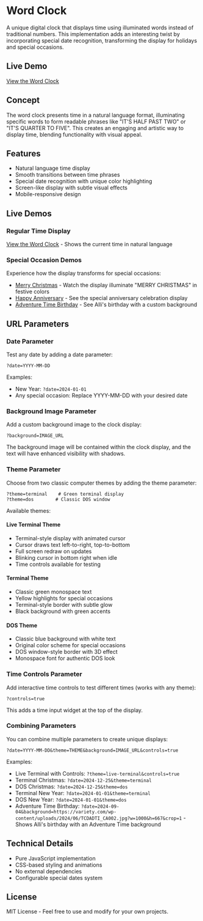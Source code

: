 # Word Clock

A unique digital clock that displays time using illuminated words instead of traditional numbers. This implementation adds an interesting twist by incorporating special date recognition, transforming the display for holidays and special occasions.

## Live Demo
[View the Word Clock](https://carledwards.github.io/wordclock/)

## Concept
The word clock presents time in a natural language format, illuminating specific words to form readable phrases like "IT'S HALF PAST TWO" or "IT'S QUARTER TO FIVE". This creates an engaging and artistic way to display time, blending functionality with visual appeal.

## Features
- Natural language time display
- Smooth transitions between time phrases
- Special date recognition with unique color highlighting
- Screen-like display with subtle visual effects
- Mobile-responsive design

## Live Demos

### Regular Time Display
[View the Word Clock](https://carledwards.github.io/wordclock/) - Shows the current time in natural language

### Special Occasion Demos
Experience how the display transforms for special occasions:

- [Merry Christmas](https://carledwards.github.io/wordclock/?date=2024-12-25) - Watch the display illuminate "MERRY CHRISTMAS" in festive colors
- [Happy Anniversary](https://carledwards.github.io/wordclock/?date=2024-04-29) - See the special anniversary celebration display
- [Adventure Time Birthday](https://carledwards.github.io/wordclock/?date=2024-09-04&background=https://variety.com/wp-content/uploads/2024/06/TCDADTI_CA002.jpg?w=1000&h=667&crop=1) - See Alli's birthday with a custom background

## URL Parameters

### Date Parameter
Test any date by adding a date parameter:
```
?date=YYYY-MM-DD
```

Examples:
- New Year: `?date=2024-01-01`
- Any special occasion: Replace YYYY-MM-DD with your desired date

### Background Image Parameter
Add a custom background image to the clock display:
```
?background=IMAGE_URL
```

The background image will be contained within the clock display, and the text will have enhanced visibility with shadows.

### Theme Parameter
Choose from two classic computer themes by adding the theme parameter:
```
?theme=terminal    # Green terminal display
?theme=dos        # Classic DOS window
```

Available themes:

#### Live Terminal Theme
- Terminal-style display with animated cursor
- Cursor draws text left-to-right, top-to-bottom
- Full screen redraw on updates
- Blinking cursor in bottom right when idle
- Time controls available for testing

#### Terminal Theme
- Classic green monospace text
- Yellow highlights for special occasions
- Terminal-style border with subtle glow
- Black background with green accents

#### DOS Theme
- Classic blue background with white text
- Original color scheme for special occasions
- DOS window-style border with 3D effect
- Monospace font for authentic DOS look

### Time Controls Parameter
Add interactive time controls to test different times (works with any theme):
```
?controls=true
```
This adds a time input widget at the top of the display.

### Combining Parameters
You can combine multiple parameters to create unique displays:
```
?date=YYYY-MM-DD&theme=THEME&background=IMAGE_URL&controls=true
```

Examples:
- Live Terminal with Controls: `?theme=live-terminal&controls=true`
- Terminal Christmas: `?date=2024-12-25&theme=terminal`
- DOS Christmas: `?date=2024-12-25&theme=dos`
- Terminal New Year: `?date=2024-01-01&theme=terminal`
- DOS New Year: `?date=2024-01-01&theme=dos`
- Adventure Time Birthday: `?date=2024-09-04&background=https://variety.com/wp-content/uploads/2024/06/TCDADTI_CA002.jpg?w=1000&h=667&crop=1` - Shows Alli's birthday with an Adventure Time background

## Technical Details
- Pure JavaScript implementation
- CSS-based styling and animations
- No external dependencies
- Configurable special dates system

## License
MIT License - Feel free to use and modify for your own projects.
